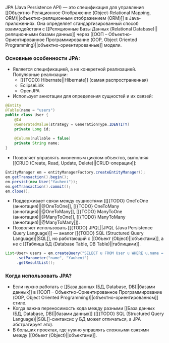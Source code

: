 JPA (Java Persistence API) — это спецификация для управления [[Объектно-Реляционное Отображение (Object-Relational Mapping, ORM)||объектно-реляционным отображением (ORM)]] в Java-приложениях. Она определяет стандартизированный способ взаимодействия с [[Реляционные Базы Данных (Relational Database)||реляционными базами данных]] через [[ООП – Объектно-Ориентированное Программирование (OOP, Object Oriented Programming)||объектно-ориентированные]] модели.


### Основные особенности JPA:

- Является спецификацией, а не конкретной реализацией. Популярные реализации:
	- [[{TODO} Hibernate||Hibernate]] (самая распространенная)
	- EclipseLink
	- OpenJPA
- Использует аннотации для определения сущностей и их связей:
```java
@Entity
@Table(name = "users")
public class User {
    @Id
    @GeneratedValue(strategy = GenerationType.IDENTITY)
    private Long id;
	
    @Column(nullable = false)
    private String name;
}
```
- Позволяет управлять жизненным циклом объектов, выполняя [[CRUD (Create, Read, Update, Delete)||CRUD-операции]]:
```java
EntityManager em = entityManagerFactory.createEntityManager();
em.getTransaction().begin();
em.persist(new User("Yauheni"));
em.getTransaction().commit();
em.close();
```
- Поддерживает связи между сущностями ([[{TODO} OneToOne (аннотация)||@OneToOne]], [[{TODO} OneToMany (аннотация)||@OneToMany]], [[{TODO} ManyToOne (аннотация)||@ManyToOne]], [[{TODO} ManyToMany (аннотация)||@ManyToMany]]).
- Позволяет использовать [[{TODO} JPQL||JPQL (Java Persistence Query Language)]] — аналог [[{TODO} SQL (Structured Query Language)||SQL]], но работающий с [[Объект (Object)||объектами]], а не с [[Таблица БД (Database Table, DB Table)||таблицами]].
```java
List<User> users = em.createQuery("SELECT u FROM User u WHERE u.name = :name", User.class)
	 .setParameter("name", "Yauheni")
	 .getResultList();
```

  

### Когда использовать JPA?

- Если нужно работать с [[База данных (БД, Database, DB)||базами данных]] в [[ООП – Объектно-Ориентированное Программирование (OOP, Object Oriented Programming)||объектно-ориентированном]] стиле.
- Когда важна переносимость кода между разными [[База данных (БД, Database, DB)||базами данных]] ([[{TODO} SQL (Structured Query Language)||SQL]]-синтаксис у БД может отличаться, а JPA абстрагирует это).
- В больших проектах, где нужно управлять сложными связями между [[Объект (Object)||объектами]].